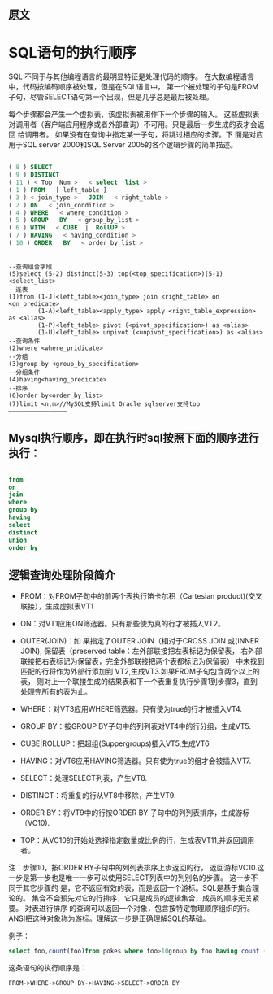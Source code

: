 
## [原文](https://blog.csdn.net/violet_echo_0908/article/details/51125406)

# SQL语句的执行顺序

SQL 不同于与其他编程语言的最明显特征是处理代码的顺序。
在大数编程语言中，代码按编码顺序被处理，但是在SQL语言中，
第一个被处理的子句是FROM子句，尽管SELECT语句第一个出现，但是几乎总是最后被处理。

每个步骤都会产生一个虚拟表，该虚拟表被用作下一个步骤的输入。
这些虚拟表对调用者（客户端应用程序或者外部查询）不可用。只是最后一步生成的表才会返回 给调用者。
如果没有在查询中指定某一子句，将跳过相应的步骤。下
面是对应用于SQL server 2000和SQL Server 2005的各个逻辑步骤的简单描述。

```sql

( 8 ) SELECT  
( 9 ) DISTINCT   
( 11 ) < Top  Num >   < select  list > 
( 1 ) FROM   [ left_table ] 
( 3 ) < join_type >   JOIN   < right_table > 
( 2 ) ON   < join_condition > 
( 4 ) WHERE   < where_condition > 
( 5 ) GROUP   BY   < group_by_list > 
( 6 ) WITH   < CUBE  |  RollUP > 
( 7 ) HAVING   < having_condition > 
( 10 ) ORDER   BY   < order_by_list >
 
```

```
--查询组合字段
(5)select (5-2) distinct(5-3) top(<top_specification>)(5-1)<select_list>
--连表
(1)from (1-J)<left_table><join_type> join <right_table> on <on_predicate>
        (1-A)<left_table><apply_type> apply <right_table_expression> as <alias>
        (1-P)<left_table> pivot (<pivot_specification>) as <alias>
        (1-U)<left_table> unpivot (<unpivot_specification>) as <alias>
--查询条件
(2)where <where_pridicate>
--分组
(3)group by <group_by_specification>
--分组条件
(4)having<having_predicate>
--排序
(6)order by<order_by_list>
(7)limit <n,m>//MySQL支持limit Oracle sqlserver支持top
————————————————
```
## Mysql执行顺序，即在执行时sql按照下面的顺序进行执行：

```sql

from
on
join
where
group by
having
select
distinct
union
order by

```

## 逻辑查询处理阶段简介

- FROM：对FROM子句中的前两个表执行笛卡尔积（Cartesian product)(交叉联接），生成虚拟表VT1

- ON：对VT1应用ON筛选器。只有那些使为真的行才被插入VT2。

- OUTER(JOIN)：如 果指定了OUTER JOIN（相对于CROSS JOIN 或(INNER JOIN),
保留表（preserved table：左外部联接把左表标记为保留表，
右外部联接把右表标记为保留表，完全外部联接把两个表都标记为保留表）
中未找到匹配的行将作为外部行添加到 VT2,生成VT3.如果FROM子句包含两个以上的表，
则对上一个联接生成的结果表和下一个表重复执行步骤1到步骤3，直到处理完所有的表为止。

- WHERE：对VT3应用WHERE筛选器。只有使为true的行才被插入VT4.

- GROUP BY：按GROUP BY子句中的列列表对VT4中的行分组，生成VT5.

- CUBE|ROLLUP：把超组(Suppergroups)插入VT5,生成VT6.

- HAVING：对VT6应用HAVING筛选器。只有使为true的组才会被插入VT7.

- SELECT：处理SELECT列表，产生VT8.

- DISTINCT：将重复的行从VT8中移除，产生VT9.

- ORDER BY：将VT9中的行按ORDER BY 子句中的列列表排序，生成游标（VC10).

- TOP：从VC10的开始处选择指定数量或比例的行，生成表VT11,并返回调用者。

注：步骤10，按ORDER BY子句中的列列表排序上步返回的行，
返回游标VC10.这一步是第一步也是唯一一步可以使用SELECT列表中的列别名的步骤。
这一步不同于其它步骤的 是，它不返回有效的表，而是返回一个游标。SQL是基于集合理论的。
集合不会预先对它的行排序，它只是成员的逻辑集合，成员的顺序无关紧要。
对表进行排序 的查询可以返回一个对象，包含按特定物理顺序组织的行。
ANSI把这种对象称为游标。理解这一步是正确理解SQL的基础。

例子：
```sql
select foo,count(foo)from pokes where foo>10group by foo having count (*)>5 order by foo
```
这条语句的执行顺序是： 

```
FROM->WHERE->GROUP BY->HAVING->SELECT->ORDER BY
```
